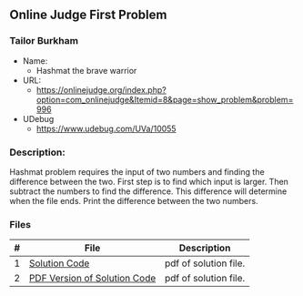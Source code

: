 ## Online Judge First Problem
### Tailor Burkham
- Name:
  - Hashmat the brave warrior
- URL:
  - https://onlinejudge.org/index.php?option=com_onlinejudge&Itemid=8&page=show_problem&problem=996
- UDebug
  - https://www.udebug.com/UVa/10055

### Description: 
Hashmat problem requires the input of two numbers and finding the difference between the two. First step is to find which input is larger. Then subtract the numbers to find the difference. This difference will determine when the file ends. Print the difference between the two numbers.

### Files

|   #   | File                       | Description                                                |
| :---: | -------------------------- | ---------------------------------------------------------- |
|   1   | [Solution Code](./P10055/SolutionCode.md)       | pdf of solution file.                              |
|   2   | [PDF Version of Solution Code](./P10055/SolutionCode.pdf)       | pdf of solution file.                              |
